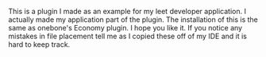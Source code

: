 This is a plugin I made as an example for my leet developer application. I actually made my application part of the plugin. The installation of this is the same as onebone's Economy plugin. I hope you like it. If you notice any mistakes in file placement tell me as I copied these off of my IDE and it is hard to keep track.
